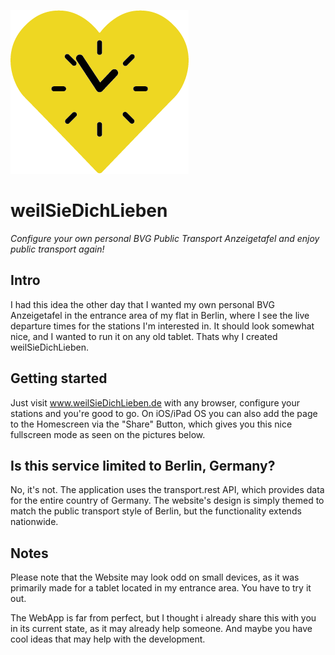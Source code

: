 ![weilSieDichLieben Banner](./src/images/BVG.png)
# weilSieDichLieben
_Configure your own personal BVG Public Transport Anzeigetafel and enjoy public transport again!_

## Intro
I had this idea the other day that I wanted my own personal BVG Anzeigetafel in the entrance area of my flat in Berlin, where I see the live departure times for the stations I'm interested in. It should look somewhat nice, and I wanted to run it on any old tablet. Thats why I created weilSieDichLieben.

## Getting started
Just visit www.weilSieDichLieben.de with any browser, configure your stations and you're good to go. On iOS/iPad OS you can also add the page to the Homescreen via the "Share" Button, which gives you this nice fullscreen mode as seen on the pictures below.

## Is this service limited to Berlin, Germany?
No, it's not. The application uses the transport.rest API, which provides data for the entire country of Germany. The website's design is simply themed to match the public transport style of Berlin, but the functionality extends nationwide.

## Notes
Please note that the Website may look odd on small devices, as it was primarily made for a tablet located in my entrance area. You have to try it out.

The WebApp is far from perfect, but I thought i already share this with you in its current state, as it may already help someone. And maybe you have cool ideas that may help with the development.
